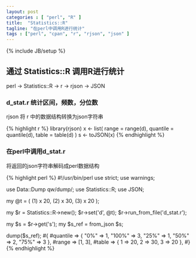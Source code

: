 ```yaml
---
layout: post
categories : [ "perl", "R" ]
title:  "Statistics::R"
tagline: "在perl中调用R进行统计"
tags : ["perl", "cpan", "r", "rjson", "json" ] 
---
```

{% include JB/setup %}

## 通过 Statistics::R 调用R进行统计

perl -> Statistics::R -> r -> rjson -> JSON

### d_stat.r 统计区间，频数，分位数

rjson 将 r 中的数据结构转换为json字符串

{% highlight r %}
library(rjson)
x <- list( range = range(d), quantile = quantile(d), table = table(d) )
s <- toJSON(x)
{% endhighlight %}

### 在perl中调用d_stat.r

将返回的json字符串解码成perl数据结构

{% highlight perl %}
#!/usr/bin/perl 
use strict;
use warnings;

use Data::Dump qw/dump/;
use Statistics::R;
use JSON;

my @t = ( (1) x 20, (2) x 30, (3) x 20 );

my $r = Statistics::R->new();
$r->set('d', \@t);
$r->run_from_file('d_stat.r');

my $s = $r->get('s');
my $s_ref = from_json $s;

dump($s_ref);
#{
      #quantile => { "0%" => 1, "100%" => 3, "25%" => 1, "50%" => 2, "75%" => 3 },
      #range    => [1, 3],
      #table    => { 1 => 20, 2 => 30, 3 => 20 },
#}
{% endhighlight %}
